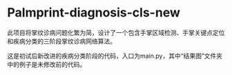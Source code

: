 # Palmprint-diagnosis-cls-new

此项目将掌纹诊病问题化繁为简，设计了一个包含手掌区域检测、手掌关键点定位和疾病分类的三阶段掌纹诊病网络算法。

这是初试后新改进的疾病分类阶段的代码，入口为main.py，其中“结果图”文件夹中的例子是未修改前的代码。
